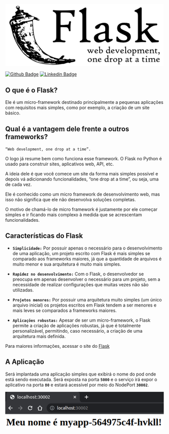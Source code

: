 <div align="center">

![WorkFlow](./Images/flask.png) </center>

</div>

[![Github Badge](https://img.shields.io/badge/-Github-000?style=flat-square&logo=Github&logoColor=white&link=https://github.com/emanuelfds)](https://github.com/emanuelfds)
[![Linkedin Badge](https://img.shields.io/badge/-LinkedIn-blue?style=flat-square&logo=Linkedin&logoColor=white&link=https://www.linkedin.com/in/emanuelfds/)](https://www.linkedin.com/in/emanuelfds/)

## O que é o Flask?

Ele é um micro-framework destinado principalmente a pequenas aplicações com requisitos mais simples, como por exemplo, a criação de um site básico.

## Qual é a vantagem dele frente a outros frameworks?  

`“Web development, one drop at a time”.`

O logo já resume bem como funciona esse framework. O Flask no Python é usado para construir sites, aplicativos web, API, etc.

A ideia dele é que você comece um site da forma mais simples possível e depois vá adicionando funcionalidades, “one drop at a time”, ou seja, uma de cada vez.

Ele é conhecido como um micro framework de desenvolvimento web, mas isso não significa que ele não desenvolva soluções completas.

O motivo de chamá-lo de micro framework é justamente por ele começar simples e ir ficando mais complexo à medida que se acrescentam funcionalidades.

## Características do Flask

- **`Simplicidade:`** Por possuir apenas o necessário para o desenvolvimento de uma aplicação, um projeto escrito com Flask é mais simples se comparado aos frameworks maiores, já que a quantidade de arquivos é muito menor e sua arquitetura é muito mais simples.

- **`Rapidez no desenvolvimento:`** Com o Flask, o desenvolvedor se preocupa em apenas desenvolver o necessário para um projeto, sem a necessidade de realizar configurações que muitas vezes não são utilizadas.

- **`Projetos menores:`** Por possuir uma arquitetura muito simples (um único arquivo inicial) os projetos escritos em Flask tendem a ser menores e mais leves se comparados a frameworks maiores.

- **`Aplicações robustas:`** Apesar de ser um micro-framework, o Flask permite a criação de aplicações robustas, já que é totalmente personalizável, permitindo, caso necessário, a criação de uma arquitetura mais definida.

Para maiores informações, acessar o site do [Flask](https://flask.palletsprojects.com/en/2.3.x/)

## A Aplicação

Será implantada uma aplicação simples que exibirá o nome do pod onde está sendo executada. Será exposta na porta **`5000`** e o serviço irá expor o aplicativo na porta **`80`** e estará acessível por meio do NodePort **`30002`**.

<div align="left">

![WorkFlow](./Images/pod.png) </center>

</div>